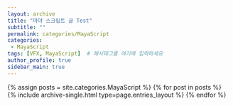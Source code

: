 ```yaml
---
layout: archive
title: "마야 스크립트 글 Test"
subtitle: ""
permalink: categories/MayaScript
categories:
 - MayaScript
tags: [VFX, MayaScript]  # 해시태그를 여기에 입력하세요
author_profile: true
sidebar_main: true
---
```


{% assign posts = site.categories.MayaScript %}
{% for post in posts %} {% include archive-single.html type=page.entries_layout %} {% endfor %}

